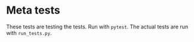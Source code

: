 # Meta tests

These tests are testing the tests.
Run with `pytest`.
The actual tests are run with `run_tests.py`.
